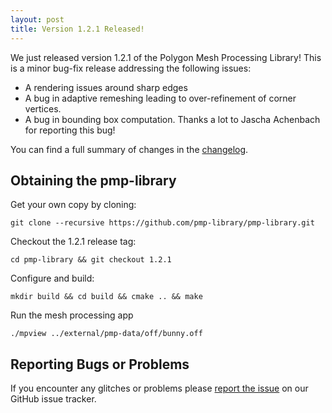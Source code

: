 ```yaml
---
layout: post
title: Version 1.2.1 Released!
---
```


We just released version 1.2.1 of the Polygon Mesh Processing Library! This is a
minor bug-fix release addressing the following issues:

- A rendering issues around sharp edges
- A bug in adaptive remeshing leading to over-refinement of corner vertices.
- A bug in bounding box computation.
  Thanks a lot to Jascha Achenbach for reporting this bug!

You can find a full summary of changes in the
[changelog](https://github.com/pmp-library/pmp-library/blob/master/CHANGELOG.md).

## Obtaining the pmp-library

Get your own copy by cloning:

    git clone --recursive https://github.com/pmp-library/pmp-library.git

Checkout the 1.2.1 release tag:

    cd pmp-library && git checkout 1.2.1

Configure and build:

    mkdir build && cd build && cmake .. && make

Run the mesh processing app

    ./mpview ../external/pmp-data/off/bunny.off

## Reporting Bugs or Problems

If you encounter any glitches or problems
please [report the issue](https://github.com/pmp-library/pmp-library/issues) on
our GitHub issue tracker.
